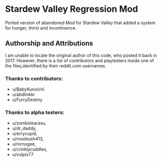 # Stardew Valley Regression Mod
Ported version of abandoned Mod for Stardew Valley that added a system for hunger, thirst and incontinence.

## Authorship and Attributions
I am unable to locate the original author of this code, who posted it back in 2017. However, there is a list of contributors and playtesters inside one of the files,identified by their reddit.com usernames.

### Thanks to contributors:
- u/BabyKunoichi
- u/abdlnikki
- u/FurryDestiny

### Thanks to alpha testers:
- u/zombiekarasu,
- u/dr_daddy,
- u/errycupid,
- u/rosebush413,
- u/mrnogee,
- u/crinklycuddles,
- u/vulpix77
